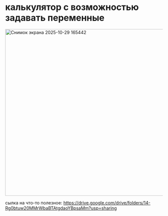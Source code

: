 # калькулятор с возможностью задавать переменные

<img width="802" height="532" alt="Снимок экрана 2025-10-29 165442" src="https://github.com/user-attachments/assets/dd828845-c643-49cd-8a5b-0b2742433fe5" />

сылка на что-то полезное: https://drive.google.com/drive/folders/14-Rg0btuw20MMrWbaBTAtgdaoYBpsaMm?usp=sharing

